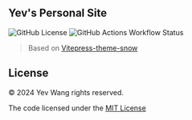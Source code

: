 ## Yev's Personal Site

![GitHub License](https://img.shields.io/github/license/wangyewei/yev)
![GitHub Actions Workflow Status](https://img.shields.io/github/actions/workflow/status/wangyewei/yev/.github%2Fworkflows%2Fci.yaml)

> Based on [Vitepress-theme-snow](https://github.com/wangyewei/vitepress-theme-snow)

## License

&copy; 2024 Yev Wang rights reserved.

The code licensed under the [MIT License](https://github.com/wangyewei/yev/blob/main/LICENSE)
